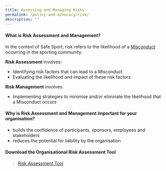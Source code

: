 ```yaml
---
title: Assessing and Managing Risks
permalink: /policy-and-advocacy/risk/
description: ""
---
```

#### **What is Risk Assessment and Management?**

In the context of Safe Sport, risk refers to the likelihood of a [Misconduct](/safe-sport-programme/unified-code) occurring in the sporting community. 

**Risk Assessment** involves:
* Identifying risk factors that can lead to a Misconduct
* Evaluating the likelihood and impact of  these risk factors

**Risk Management** involves:
* Implementing strategies to minimise and/or eliminate the likelihood that a Misconduct occurs


#### **Why is Risk Assessment and Management important for your organisation?**

* builds the confidence of participants, sponsors, employees and stakeholders
* reduces
 the potential for liability by the organisation
 
 
 
#### **Download the Organisational Risk Assessment Tool** 
>[Risk Assessment Tool](https://go.gov.sg/riskassessment)